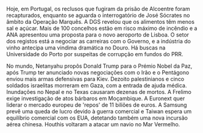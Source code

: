 Hoje, em Portugal, os reclusos que fugiram da prisão de Alcoentre foram recapturados, enquanto se aguarda o interrogatório de José Sócrates no âmbito da Operação Marquês. A DGS revelou que os alimentos têm menos sal e açúcar. Mais de 100 concelhos estão em risco máximo de incêndio e a ANA apresentou uma proposta para o novo aeroporto de Lisboa. O setor dos registos está a negociar as carreiras com o Governo, e a indústria do vinho antecipa uma vindima dramática no Douro. Há buscas na Universidade do Porto por suspeitas de corrupção em fundos do PRR.

No mundo, Netanyahu propôs Donald Trump para o Prémio Nobel da Paz, após Trump ter anunciado novas negociações com o Irão e o Pentágono enviou mais armas defensivas para Kiev. Dezoito palestinianos e cinco soldados israelitas morreram em Gaza, com a entrada de ajuda médica. Inundações no Nepal e no Texas causaram dezenas de mortos. A Frelimo exige investigação de atos bárbaros em Moçambique. A Euronext quer liderar o mercado europeu de 'repos' de 11 biliões de euros. A Samsung prevê uma queda de lucro devido à guerra comercial e Taiwan espera um equilíbrio comercial com os EUA, detetando também uma nova incursão aérea chinesa. Houthis voltaram a atacar um navio no Mar Vermelho.